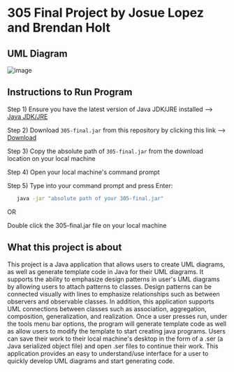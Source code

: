 # 305 Final Project by Josue Lopez and Brendan Holt

## UML Diagram
![image](https://github.com/user-attachments/assets/0dbac10e-5486-4a5d-ace0-60ac8c98e900)




## Instructions to Run Program
Step 1) Ensure you have the latest version of Java JDK/JRE installed --> [Java JDK/JRE](https://www.oracle.com/java/technologies/downloads/)

Step 2) Download `305-final.jar` from this repository by clicking this link --> [Download](https://github.com/JLpro-cd/305-final/raw/refs/heads/master/out/artifacts/305_final_jar/305-final.jar)

Step 3) Copy the absolute path of `305-final.jar` from the download location on your local machine  

Step 4) Open your local machine's command prompt  

Step 5) Type into your command prompt and press Enter:

```bash
   java -jar "absolute path of your 305-final.jar"
```
OR

   Double click the 305-final.jar file on your local machine

## What this project is about

This project is a Java application that allows users to create UML diagrams, as well as generate template code in Java for their UML diagrams. 
It supports the ability to emphasize design patterns in user's UML diagrams by allowing users to attach patterns to classes. 
Design patterns can be connected visually with lines to emphasize relationships such as between observers and observable classes. 
In addition, this application supports UML connections between classes such as association, aggregation, composition, generalization, and realization. 
Once a user presses run, under the tools menu bar options, the program will generate template code as well as allow users to modify the template to start creating java programs. 
Users can save their work to their local machine's desktop in the form of a .ser (a Java serialized object file) and open .ser files to continue their work.
This application provides an easy to understand/use interface for a user to quickly develop UML diagrams and start generating code.

